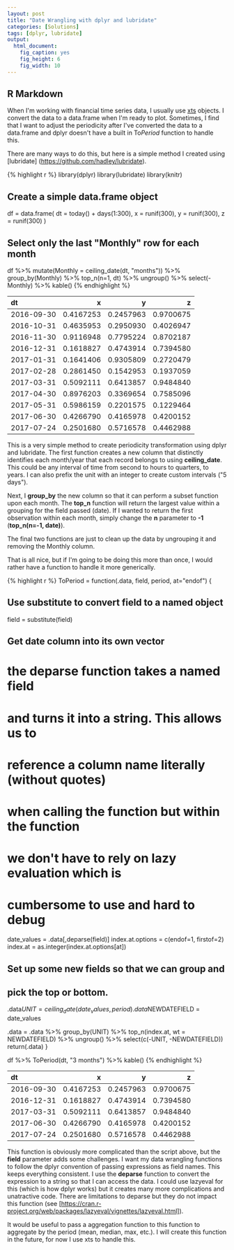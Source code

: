 ```yaml
---
layout: post
title: "Date Wrangling with dplyr and lubridate"
categories: [Solutions]
tags: [dplyr, lubridate]
output: 
  html_document: 
    fig_caption: yes
    fig_height: 6
    fig_width: 10
---
```




## R Markdown

When I'm working with financial time series data, I usually use [xts](http://joshuaulrich.github.io/xts/index.html) objects. I convert the data to a data.frame when I'm ready to plot. Sometimes, I find that I want to adjust the periodicity after I've converted the data to a data.frame and dplyr doesn't have a built in To*Period* function to handle this.

There are many ways to do this, but here is a simple method I created using [lubridate] (https://github.com/hadley/lubridate).


{% highlight r %}
library(dplyr)
library(lubridate)
library(knitr)

## Create a simple data.frame object
df = data.frame(
   dt = today() + days(1:300),
   x = runif(300),
   y = runif(300),
   z = runif(300)
)

## Select only the last "Monthly" row for each month
df %>%
  mutate(Monthly = ceiling_date(dt, "months")) %>%  
  group_by(Monthly) %>%
  top_n(n=1, dt) %>%
  ungroup() %>%
  select(-Monthly) %>%
  kable()
{% endhighlight %}



|dt         |         x|         y|         z|
|:----------|---------:|---------:|---------:|
|2016-09-30 | 0.4167253| 0.2457963| 0.9700675|
|2016-10-31 | 0.4635953| 0.2950930| 0.4026947|
|2016-11-30 | 0.9116948| 0.7795224| 0.8702187|
|2016-12-31 | 0.1618827| 0.4743914| 0.7394580|
|2017-01-31 | 0.1641406| 0.9305809| 0.2720479|
|2017-02-28 | 0.2861450| 0.1542953| 0.1937059|
|2017-03-31 | 0.5092111| 0.6413857| 0.9484840|
|2017-04-30 | 0.8976203| 0.3369654| 0.7585096|
|2017-05-31 | 0.5986159| 0.2201575| 0.1229464|
|2017-06-30 | 0.4266790| 0.4165978| 0.4200152|
|2017-07-24 | 0.2501680| 0.5716578| 0.4462988|

This is a very simple method to create periodicity transformation using dplyr and lubridate. The first function creates a new column that distinctly identifies each month/year that each record belongs to using **ceiling_date**. This could be any interval of time from second to hours to quarters, to years. I can also prefix the unit with an integer to create custom intervals ("5 days").

Next, I **group_by** the new column so that it can perform a subset function upon each month. The **top_n** function will return the largest value within a grouping for the field passed (date). If I wanted to return the first observation within each month, simply change the **n** parameter to **-1** (**top_n(n=-1, date)**).

The final two functions are just to clean up the data by ungrouping it and removing the Monthly column.

That is all nice, but if I'm going to be doing this more than once, I would rather have a function to handle it more generically.

{% highlight r %}
ToPeriod = function(.data, field, period, at="endof") {
  ## Use substitute to convert field to a named object
  field = substitute(field)
  
  ## Get date column into its own vector
  #   the deparse function takes a named field
  #   and turns it into a string. This allows us to
  #   reference a column name literally (without quotes)
  #   when calling the function but within the function
  #   we don't have to rely on lazy evaluation which is 
  #   cumbersome to use and hard to debug
  date_values = .data[,deparse(field)]
  index.at.options = c(endof=1, firstof=2)
  index.at = as.integer(index.at.options[at])
  
  ## Set up some new fields so that we can group and 
  ##  pick the top or bottom.
  .data$UNIT = ceiling_date(date_values, period)
  .data$NEWDATEFIELD = date_values
  
  .data = .data %>% 
    group_by(UNIT) %>%
    top_n(index.at, wt = NEWDATEFIELD) %>%
    ungroup() %>%
    select(c(-UNIT, -NEWDATEFIELD))
  return(.data)
}

df %>%
  ToPeriod(dt, "3 months") %>%
  kable()
{% endhighlight %}



|dt         |         x|         y|         z|
|:----------|---------:|---------:|---------:|
|2016-09-30 | 0.4167253| 0.2457963| 0.9700675|
|2016-12-31 | 0.1618827| 0.4743914| 0.7394580|
|2017-03-31 | 0.5092111| 0.6413857| 0.9484840|
|2017-06-30 | 0.4266790| 0.4165978| 0.4200152|
|2017-07-24 | 0.2501680| 0.5716578| 0.4462988|

This function is obviously more complicated than the script above, but the **field** parameter adds some challenges. I want my data wrangling functions to follow the dplyr convention of passing expressions as field names. This keeps everything consistent. I use the **deparse** function to convert the expression to a string so that I can access the data. I could use lazyeval for this (which is how dplyr works) but it creates many more complications and unatractive code. There are limitations to deparse but they do not impact this function (see [https://cran.r-project.org/web/packages/lazyeval/vignettes/lazyeval.html]).

It would be useful to pass a aggregation function to this function to aggregate by the period (mean, median, max, etc.).  I will create this function in the future, for now I use xts to handle this.
